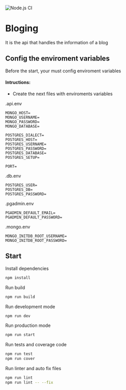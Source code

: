 ![Node.js CI](https://github.com/FranciscoGustavo/bloging/workflows/Node.js%20CI/badge.svg)

# Bloging

It is the api that handles the information of a blog

## Config the enviroment variables
Before the start, your must config enviroment variables

#### Intructions:
- Create the next files with enviroments variables

.api.env
```
MONGO_HOST=
MONGO_USERNAME=
MONGO_PASSWORD=
MONGO_DATABASE=

POSTGRES_DIALECT=
POSTGRES_HOST=
POSTGRES_USERNAME=
POSTGRES_PASSWORD=
POSTGRES_DATABASE=
POSTGRES_SETUP=

PORT=
```

.db.env
```
POSTGRES_USER=
POSTGRES_DB=
POSTGRES_PASSWORD=
```

.pgadmin.env
```
PGADMIN_DEFAULT_EMAIL=
PGADMIN_DEFAULT_PASSWORD=
```

.mongo.env
```
MONGO_INITDB_ROOT_USERNAME=
MONGO_INITDB_ROOT_PASSWORD=
```

## Start

Install dependencies
```bash
npm install
```

Run build
```bash
npm run build
```

Run development mode
```bash
npm run dev
```

Run production mode
```bash
npm run start
```

Run tests and coverage code
```bash
npm run test
npm run cover
```

Run linter and auto fix files
```bash
npm run lint
npm run lint -- --fix
```
